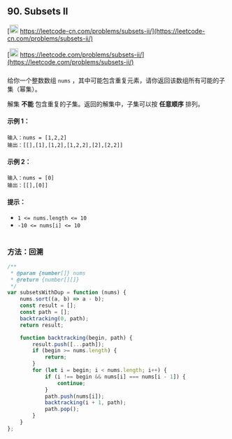 ## 90. Subsets II

[<img src="https://static.leetcode-cn.com/cn-mono-assets/production/assets/logo-dark-cn.c42314a8.svg" height="20" /> https://leetcode-cn.com/problems/subsets-ii/](https://leetcode-cn.com/problems/subsets-ii/)

[<img src="https://assets.leetcode.com/static_assets/public/webpack_bundles/images/logo-dark.e99485d9b.svg" height="20"/> https://leetcode.com/problems/subsets-ii/](https://leetcode.com/problems/subsets-ii/)

###

给你一个整数数组 `nums` ，其中可能包含重复元素，请你返回该数组所有可能的子集（幂集）。

解集 **不能** 包含重复的子集。返回的解集中，子集可以按 **任意顺序** 排列。

#### 示例 1：

```
输入：nums = [1,2,2]
输出：[[],[1],[1,2],[1,2,2],[2],[2,2]]
```

#### 示例 2：

```
输入：nums = [0]
输出：[[],[0]]
```

#### 提示：

-   `1 <= nums.length <= 10`
-   `-10 <= nums[i] <= 10`

#

### 方法：回溯

```js
/**
 * @param {number[]} nums
 * @return {number[][]}
 */
var subsetsWithDup = function (nums) {
    nums.sort((a, b) => a - b);
    const result = [];
    const path = [];
    backtracking(0, path);
    return result;

    function backtracking(begin, path) {
        result.push([...path]);
        if (begin >= nums.length) {
            return;
        }
        for (let i = begin; i < nums.length; i++) {
            if (i !== begin && nums[i] === nums[i - 1]) {
                continue;
            }
            path.push(nums[i]);
            backtracking(i + 1, path);
            path.pop();
        }
    }
};
```
